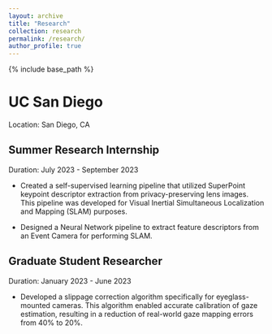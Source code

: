 ```yaml
---
layout: archive
title: "Research"
collection: research
permalink: /research/
author_profile: true
---
```


{% include base_path %}


# UC San Diego

Location: San Diego, CA

## Summer Research Internship
Duration: July 2023 - September 2023

- Created a self-supervised learning pipeline that utilized SuperPoint keypoint descriptor extraction from privacy-preserving lens images. This pipeline was developed for Visual Inertial Simultaneous Localization and Mapping (SLAM) purposes.

- Designed a Neural Network pipeline to extract feature descriptors from an Event Camera for performing SLAM.

## Graduate Student Researcher
Duration: January 2023 - June 2023

- Developed a slippage correction algorithm specifically for eyeglass-mounted cameras. This algorithm enabled accurate calibration of gaze estimation, resulting in a reduction of real-world gaze mapping errors from 40% to 20%.
